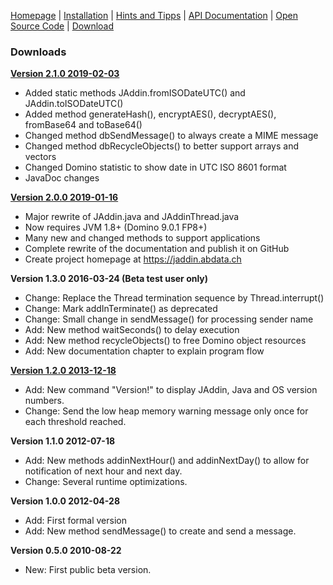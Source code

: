 [Homepage](README.md) | [Installation](INSTALLATION.md) | [Hints and Tipps](HINTS-AND-TIPPS.md) | [API Documentation](api/index.html) | [Open Source Code](https://github.com/AndyBrunner/Domino-JAddin) | [Download](DOWNLOAD.md)

### Downloads

**[Version 2.1.0 2019-02-03](JAddin-2.1.0.zip)**

- Added static methods JAddin.fromISODateUTC() and JAddin.toISODateUTC()
- Added method generateHash(), encryptAES(), decryptAES(), fromBase64 and toBase64()
- Changed method dbSendMessage() to always create a MIME message
- Changed method dbRecycleObjects() to better support arrays and vectors
- Changed Domino statistic to show date in UTC ISO 8601 format
- JavaDoc changes

**[Version 2.0.0 2019-01-16](JAddin-2.0.0.zip)**

- Major rewrite of JAddin.java and JAddinThread.java
- Now requires JVM 1.8+ (Domino 9.0.1 FP8+)
- Many new and changed methods to support applications
- Complete rewrite of the documentation and publish it on GitHub
- Create project homepage at https://jaddin.abdata.ch

**Version 1.3.0 2016-03-24 (Beta test user only)**
- Change: Replace the Thread termination sequence by Thread.interrupt()
- Change: Mark addInTerminate() as deprecated
- Change: Small change in sendMessage() for processing sender name
- Add: New method waitSeconds() to delay execution
- Add: New method recycleObjects() to free Domino object resources
- Add: New documentation chapter to explain program flow

**[Version 1.2.0 2013-12-18](JAddin-1.2.0.zip)**

- Add: New command "Version!" to display JAddin, Java and OS version numbers.
- Change: Send the low heap memory warning message only once for each threshold reached.

**Version 1.1.0 2012-07-18**

- Add: New methods addinNextHour() and addinNextDay() to allow for notification of next hour and next day.
- Change: Several runtime optimizations.

**Version 1.0.0 2012-04-28**

- Add: First formal version
- Add: New method sendMessage() to create and send a message.

**Version 0.5.0 2010-08-22**

- New: First public beta version.
